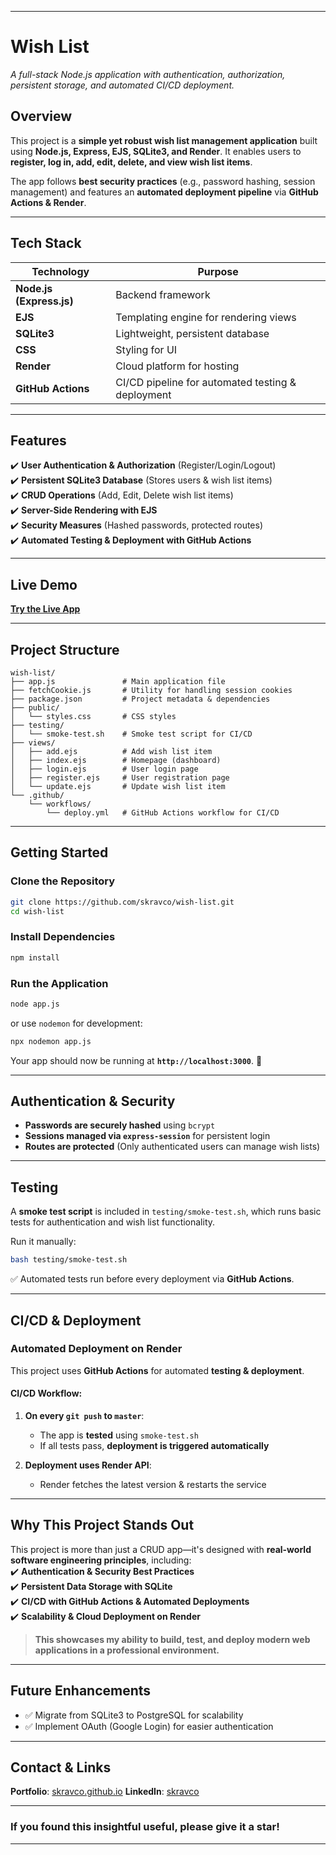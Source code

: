 
---

# **Wish List** 
*A full-stack Node.js application with authentication, authorization, persistent storage, and automated CI/CD deployment.*

## **Overview**  
This project is a **simple yet robust wish list management application** built using **Node.js, Express, EJS, SQLite3, and Render**. It enables users to **register, log in, add, edit, delete, and view wish list items**.  

The app follows **best security practices** (e.g., password hashing, session management) and features an **automated deployment pipeline** via **GitHub Actions & Render**.

---

## **Tech Stack**
| Technology | Purpose |
|------------|---------|
| **Node.js (Express.js)** | Backend framework |
| **EJS** | Templating engine for rendering views |
| **SQLite3** | Lightweight, persistent database |
| **CSS** | Styling for UI |
| **Render** | Cloud platform for hosting |
| **GitHub Actions** | CI/CD pipeline for automated testing & deployment |

---

## **Features**
✔️ **User Authentication & Authorization** (Register/Login/Logout)  
✔️ **Persistent SQLite3 Database** (Stores users & wish list items)  
✔️ **CRUD Operations** (Add, Edit, Delete wish list items)  
✔️ **Server-Side Rendering with EJS**  
✔️ **Security Measures** (Hashed passwords, protected routes)  
✔️ **Automated Testing & Deployment with GitHub Actions**  

---

## **Live Demo**
**[Try the Live App](https://wish-list-h9fe.onrender.com)**



---

## **Project Structure**
```
wish-list/
├── app.js               # Main application file
├── fetchCookie.js       # Utility for handling session cookies
├── package.json         # Project metadata & dependencies
├── public/
│   └── styles.css       # CSS styles
├── testing/
│   └── smoke-test.sh    # Smoke test script for CI/CD
├── views/
│   ├── add.ejs          # Add wish list item
│   ├── index.ejs        # Homepage (dashboard)
│   ├── login.ejs        # User login page
│   ├── register.ejs     # User registration page
│   └── update.ejs       # Update wish list item
└── .github/
    └── workflows/
        └── deploy.yml   # GitHub Actions workflow for CI/CD
```

---

## **Getting Started**

### **Clone the Repository**
```sh
git clone https://github.com/skravco/wish-list.git
cd wish-list
```

### **Install Dependencies**
```sh
npm install
```

### **Run the Application**
```sh
node app.js
```
or use `nodemon` for development:
```sh
npx nodemon app.js
```
Your app should now be running at **`http://localhost:3000`**. 🎉

---

## **Authentication & Security**
- **Passwords are securely hashed** using `bcrypt`
- **Sessions managed via `express-session`** for persistent login
- **Routes are protected** (Only authenticated users can manage wish lists)

---

## **Testing**
A **smoke test script** is included in `testing/smoke-test.sh`, which runs basic tests for authentication and wish list functionality.

Run it manually:
```sh
bash testing/smoke-test.sh
```

✅ Automated tests run before every deployment via **GitHub Actions**.

---

## **CI/CD & Deployment**
### **Automated Deployment on Render**
This project uses **GitHub Actions** for automated **testing & deployment**.  

#### **CI/CD Workflow:**
1. **On every `git push` to `master`**:
   - The app is **tested** using `smoke-test.sh`
   - If all tests pass, **deployment is triggered automatically**

2. **Deployment uses Render API**:
   - Render fetches the latest version & restarts the service

---

## **Why This Project Stands Out**
This project is more than just a CRUD app—it's designed with **real-world software engineering principles**, including:  
✔️ **Authentication & Security Best Practices**  
✔️ **Persistent Data Storage with SQLite**  
✔️ **CI/CD with GitHub Actions & Automated Deployments**  
✔️ **Scalability & Cloud Deployment on Render**  

> **This showcases my ability to build, test, and deploy modern web applications in a professional environment.**  

---

## **Future Enhancements**
- ✅ Migrate from SQLite3 to PostgreSQL for scalability  
- ✅ Implement OAuth (Google Login) for easier authentication  

---
  
## **Contact & Links**
 **Portfolio**: [skravco.github.io](https://skravco.github.io/)
 **LinkedIn**: [skravco](https://www.linkedin.com/in/skravco)

---

### **If you found this insightful useful, please give it a star!** 
---